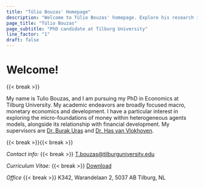 ```yaml
---
title: "Túlio Bouzas' Homepage"
description: "Welcome to Túlio Bouzas' homepage. Explore his research in monetary, and development economics."
page_title: "Túlio Bouzas"
page_subtitle: "PhD candidate at Tilburg University"
line_factor: "1"
draft: false
---
```


<!-- HOME CONTENTS -->

# Welcome!

{{< break >}}

My name is Tulio Bouzas, and I am pursuing my PhD in Economics at Tilburg University. My academic endeavors are broadly focused macro, monetary economics and development. I have a particular interest in exploring the micro-foundations of money within heterogeneous agents models, alongside its relationship with financial development. My supervisors are [Dr. Burak Uras](https://sites.google.com/site/burakruras/home?authuser=0) and
[Dr. Has van Vlokhoven](https://sites.google.com/site/hasvanvlokhoven/).

{{< break >}}{{< break >}}

*Contact info:* {{< break >}}
[T.bouzas@tilburguniversity.edu](mailto:T.bouzas@tilburguniversity.edu)

*Curriculum Vitae:* {{< break >}} 
[Download](/files/cv.pdf)

*Office* {{< break >}}
K342, Warandelaan 2, 5037 AB Tilburg, NL

